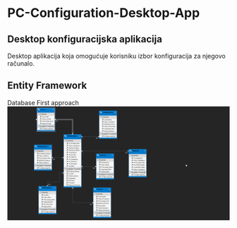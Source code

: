 # PC-Configuration-Desktop-App

## Desktop konfiguracijska aplikacija

Desktop aplikacija koja omogućuje korisniku izbor konfiguracija za njegovo računalo.

## Entity Framework

Database First approach
<img align="center" alt="ERA"  src="https://raw.githubusercontent.com/dlanger96/PC-Configuration-Desktop-App/main/Slike/devenv_8yCo8XqWGh.png"/>
